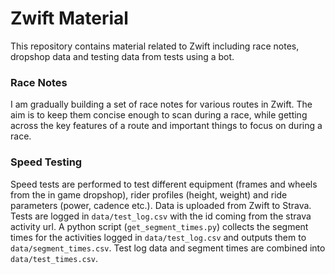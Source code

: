 # Zwift Material

This repository contains material related to Zwift including race notes, dropshop data and testing data from tests using a bot.

### Race Notes

I am gradually building a set of race notes for various routes in Zwift. The aim is to keep them concise enough to scan during a race, while getting across the key features of a route and important things to focus on during a race.

### Speed Testing 

Speed tests are performed to test different equipment (frames and wheels from the in game dropshop), rider profiles (height, weight) and ride parameters (power, cadence etc.). Data is uploaded from Zwift to Strava. Tests are logged in `data/test_log.csv` with the id coming from the strava activity url. A python script (`get_segment_times.py`) collects the segment times for the activities logged in `data/test_log.csv` and outputs them to `data/segment_times.csv`. Test log data and segment times are combined into `data/test_times.csv`.